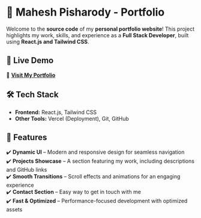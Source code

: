 <!-- # :rocket: Mahesh Pisharody - Portfolio
Welcome to the source code of my personal portfolio website! This project highlights my work, skills, and experience as a Full Stack Developer, built using React.js and Tailwind CSS.

## :art: Live Demo
:link: [maheshpisharody.dev](#Portfolio) -->

# 🚀 Mahesh Pisharody - Portfolio  

Welcome to the **source code** of my **personal portfolio website**! This project highlights my work, skills, and experience as a **Full Stack Developer**, built using **React.js and Tailwind CSS**.  

## 🎨 Live Demo  
🔗 **[Visit My Portfolio](https://www.maheshpisharody.dev/)**  

## 🛠️ Tech Stack  

- **Frontend:** React.js, Tailwind CSS   
- **Other Tools:** Vercel (Deployment), Git, GitHub  

## 📌 Features  

✔️ **Dynamic UI** – Modern and responsive design for seamless navigation  
✔️ **Projects Showcase** – A section featuring my work, including descriptions and GitHub links  
✔️ **Smooth Transitions** – Scroll effects and animations for an engaging experience  
✔️ **Contact Section** – Easy way to get in touch with me  
✔️ **Fast & Optimized** – Performance-focused development with optimized assets  